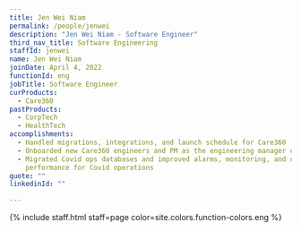 ```yaml
---
title: Jen Wei Niam
permalink: /people/jenwei
description: "Jen Wei Niam - Software Engineer"
third_nav_title: Software Engineering
staffId: jenwei
name: Jen Wei Niam
joinDate: April 4, 2022
functionId: eng
jobTitle: Software Engineer
curProducts:
  - Care360
pastProducts:
  - CorpTech
  - HealthTech
accomplishments:
  - Handled migrations, integrations, and launch schedule for Care360
  - Onboarded new Care360 engineers and PM as the engineering manager of the team
  - Migrated Covid ops databases and improved alarms, monitoring, and query
    performance for Covid operations
quote: ""
linkedinId: ""

---
```


{% include staff.html staff=page color=site.colors.function-colors.eng %}
